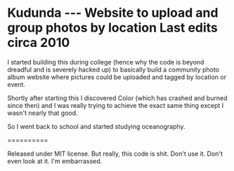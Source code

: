 Kudunda ---
Website to upload and group photos by location
Last edits circa 2010
==========

I started building this during college (hence why the code is beyond dreadful 
and is severely hacked up) to basically build a community photo album 
website where pictures could be uploaded and tagged by location or event.

Shortly after starting this I discovered Color (which has crashed and burned 
since then) and I was really trying to achieve the exact same thing except 
I wasn't nearly that good.

So I went back to school and started studying oceanography.

==========

Released under MIT license.
But really, this code is shit. Don't use it. Don't even look at it.
I'm embarrassed.